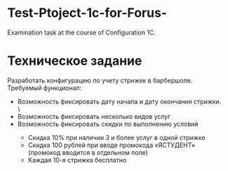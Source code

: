 # Test-Ptoject-1c-for-Forus-
 Examination task at the course of Configuration 1C.
<h1>Техническое задание</h1>

<p>Разработать конфигурацию по учету стрижек в барбершопе.
Требуемый функционал:</p>

<ul>
 <li>Возможность фиксировать дату начала и дату окончания стрижки.</li>\
 <li>Возможность фиксировать несколько видов услуг</li>
 <li>Возможность фиксировать скидки по выполнению условий</li>
 <ul>
   <li>Скидка 10% при наличии 3 и более услуг в одной стрижке</li>
   <li> Скидка 100 рублей при вводе промокода «ЯСТУДЕНТ» (промокод вводится в
  отдельном поле)</li>
   <li> Каждая 10-я стрижка бесплатно</li>
 </ul>
</ul> 

  
 
 
